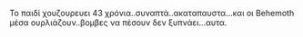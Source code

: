 Το παιδί χουζουρευει 43 χρόνια..συναπτά..ακαταπαυστα...και οι Behemoth μέσα ουρλιάζουν..βομβες να πέσουν δεν ξυπνάει...αυτα. 
